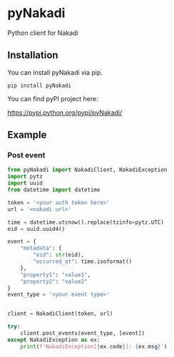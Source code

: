 # pyNakadi
Python client for Nakadi

## Installation

You can install pyNakadi via pip.

`pip install pyNakadi`

You can find pyPI project here:

https://pypi.python.org/pypi/pyNakadi/


## Example
### Post event
``` python
from pyNakadi import NakadiClient, NakadiException
import pytz
import uuid
from datetime import datetime

token = '<your auth token here>'
url = '<nakadi url>'

time = datetime.utcnow().replace(tzinfo=pytz.UTC)
eid = uuid.uuid4()

event = {
    "metadata": {
        "eid": str(eid),
        "occurred_at": time.isoformat()
    },
    "property1": "value1",
    "property2": "value2"
}
event_type = '<your event type>'


client = NakadiClient(token, url)

try:
    client.post_events(event_type, [event])
except NakadiException as ex:
    print(f'NakadiException[{ex.code}]: {ex.msg}')
```
